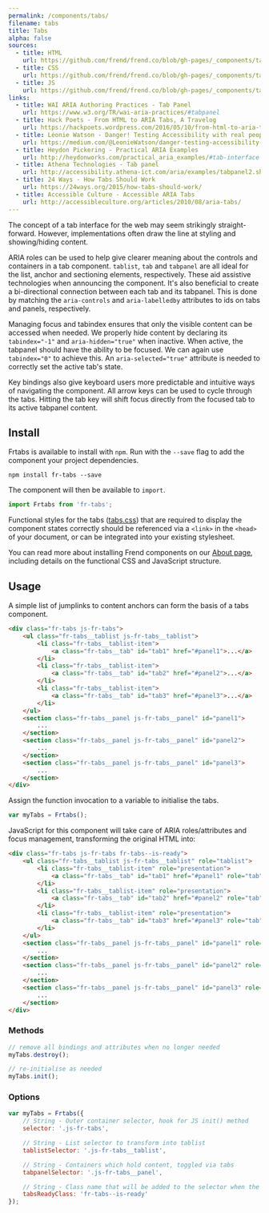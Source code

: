 ```yaml
---
permalink: /components/tabs/
filename: tabs
title: Tabs
alpha: false
sources:
  - title: HTML
    url: https://github.com/frend/frend.co/blob/gh-pages/_components/tabs/tabs.html
  - title: CSS
    url: https://github.com/frend/frend.co/blob/gh-pages/_components/tabs/tabs.css
  - title: JS
    url: https://github.com/frend/frend.co/blob/gh-pages/_components/tabs/tabs.js
links:
  - title: WAI ARIA Authoring Practices - Tab Panel
    url: https://www.w3.org/TR/wai-aria-practices/#tabpanel
  - title: Hack Poets - From HTML to ARIA Tabs, A Travelog
    url: https://hackpoets.wordpress.com/2016/05/10/from-html-to-aria-tabs-a-travelog/
  - title: Léonie Watson - Danger! Testing Accessibility with real people
    url: https://medium.com/@LeonieWatson/danger-testing-accessibility-with-real-people-4515f72db648
  - title: Heydon Pickering - Practical ARIA Examples
    url: http://heydonworks.com/practical_aria_examples/#tab-interface
  - title: Athena Technologies - Tab panel
    url: http://accessibility.athena-ict.com/aria/examples/tabpanel2.shtml
  - title: 24 Ways - How Tabs Should Work
    url: https://24ways.org/2015/how-tabs-should-work/
  - title: Accessible Culture - Accessible ARIA Tabs
    url: http://accessibleculture.org/articles/2010/08/aria-tabs/
---
```


The concept of a tab interface for the web may seem strikingly straight-forward. However, implementations often draw the line at styling and showing/hiding content.

ARIA roles can be used to help give clearer meaning about the controls and containers in a tab component. `tablist`, `tab` and `tabpanel` are all ideal for the list, anchor and sectioning elements, respectively. These aid assistive technologies when announcing the component. It's also beneficial to create a bi-directional connection between each tab and its tabpanel. This is done by matching the `aria-controls` and `aria-labelledby` attributes to ids on tabs and panels, respectively.

Managing focus and tabindex ensures that only the visible content can be accessed when needed. We properly hide content by declaring its `tabindex="-1"` and `aria-hidden="true"` when inactive. When active, the tabpanel should have the ability to be focused. We can again use `tabindex="0"` to achieve this. An `aria-selected="true"` attribute is needed to correctly set the active tab's state.

Key bindings also give keyboard users more predictable and intuitive ways of navigating the component. All arrow keys can be used to cycle through the tabs. Hitting the tab key will shift focus directly from the focused tab to its active tabpanel content.

## Install

Frtabs is available to install with `npm`. Run with the `--save` flag to add the component your project dependencies.

~~~
npm install fr-tabs --save
~~~

The component will then be available to `import`.

~~~ js
import Frtabs from 'fr-tabs';
~~~

Functional styles for the tabs ([tabs.css](https://raw.githubusercontent.com/frend/frend.co/gh-pages/_components/tabs/tabs.css)) that are required to display the component states correctly should be referenced via a `<link>` in the `<head>` of your document, or can be integrated into your existing stylesheet.

You can read more about installing Frend components on our [About page](https://frend.co/about/), including details on the functional CSS and JavaScript structure.

## Usage

A simple list of jumplinks to content anchors can form the basis of a tabs component.

~~~ html
<div class="fr-tabs js-fr-tabs">
	<ul class="fr-tabs__tablist js-fr-tabs__tablist">
		<li class="fr-tabs__tablist-item">
			<a class="fr-tabs__tab" id="tab1" href="#panel1">...</a>
		</li>
		<li class="fr-tabs__tablist-item">
			<a class="fr-tabs__tab" id="tab2" href="#panel2">...</a>
		</li>
		<li class="fr-tabs__tablist-item">
			<a class="fr-tabs__tab" id="tab3" href="#panel3">...</a>
		</li>
	</ul>
	<section class="fr-tabs__panel js-fr-tabs__panel" id="panel1">
		...
	</section>
	<section class="fr-tabs__panel js-fr-tabs__panel" id="panel2">
		...
	</section>
	<section class="fr-tabs__panel js-fr-tabs__panel" id="panel3">
		...
	</section>
</div>
~~~

Assign the function invocation to a variable to initialise the tabs.

~~~ js
var myTabs = Frtabs();
~~~

JavaScript for this component will take care of ARIA roles/attributes and focus management, transforming the original HTML into:

~~~ html
<div class="fr-tabs js-fr-tabs fr-tabs--is-ready">
	<ul class="fr-tabs__tablist js-fr-tabs__tablist" role="tablist">
		<li class="fr-tabs__tablist-item" role="presentation">
			<a class="fr-tabs__tab" id="tab1" href="#panel1" role="tab" aria-controls="panel1" tabindex="0" aria-selected="true">...</a>
		</li>
		<li class="fr-tabs__tablist-item" role="presentation">
			<a class="fr-tabs__tab" id="tab2" href="#panel2" role="tab" aria-controls="panel2" tabindex="-1">...</a>
		</li>
		<li class="fr-tabs__tablist-item" role="presentation">
			<a class="fr-tabs__tab" id="tab3" href="#panel3" role="tab" aria-controls="panel3" tabindex="-1">...</a>
		</li>
	</ul>
	<section class="fr-tabs__panel js-fr-tabs__panel" id="panel1" role="tabpanel" aria-labelledby="tab1" tabindex="0">
		...
	</section>
	<section class="fr-tabs__panel js-fr-tabs__panel" id="panel2" role="tabpanel" aria-labelledby="tab2" tabindex="0" aria-hidden="true">
		...
	</section>
	<section class="fr-tabs__panel js-fr-tabs__panel" id="panel3" role="tabpanel" aria-labelledby="tab3" tabindex="0" aria-hidden="true">
		...
	</section>
</div>
~~~

### Methods

~~~ js
// remove all bindings and attributes when no longer needed
myTabs.destroy();

// re-initialise as needed
myTabs.init();
~~~

### Options

~~~ js
var myTabs = Frtabs({
	// String - Outer container selector, hook for JS init() method
	selector: '.js-fr-tabs',

	// String - List selector to transform into tablist
	tablistSelector: '.js-fr-tabs__tablist',

	// String - Containers which hold content, toggled via tabs
	tabpanelSelector: '.js-fr-tabs__panel',

	// String - Class name that will be added to the selector when the component has been initialised
	tabsReadyClass: 'fr-tabs--is-ready'
});
~~~

